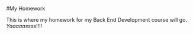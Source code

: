 #My Homework

This is where my homework for my Back End Development course will go. _Yaaaaassss_!!!!